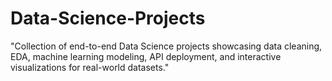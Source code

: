 # Data-Science-Projects
"Collection of end-to-end Data Science projects showcasing data cleaning, EDA, machine learning modeling, API deployment, and interactive visualizations for real-world datasets."
